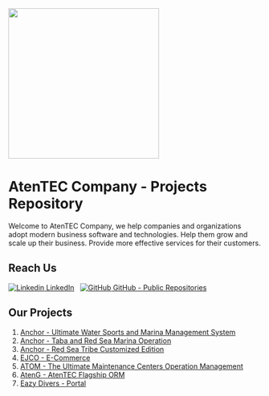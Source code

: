 <img src="https://github.com/atenteccompany/.github-private/blob/4d80ce178a8afeb2c6a69b581ee7fbf06b65c94f/profile/safe_image.jpg" width="300px">

# AtenTEC Company - Projects Repository

Welcome to AtenTEC Company, we help companies and organizations adopt modern business software and technologies. Help them grow and scale up their business. Provide more effective services for their customers.

## Reach Us

[![Linkedin](https://i.stack.imgur.com/gVE0j.png) LinkedIn](https://www.linkedin.com/company/atentec/mycompany/)
&nbsp;
[![GitHub](https://i.stack.imgur.com/tskMh.png) GitHub - Public Repositories](https://github.com/atentec)

## Our Projects
1. [Anchor - Ultimate Water Sports and Marina Management System](https://anchor.atentec.com)
2. [Anchor - Taba and Red Sea Marina Operation](https://anchor.atentec.com/anchor-mms)
3. [Anchor - Red Sea Tribe Customized Edition](https://anchor.atentec.com/anchor-ultimate)
4. [EJCO - E-Commerce](https://www.ejco.com.eg)
5. [ATOM - The Ultimate Maintenance Centers Operation Management](https://www.atentec.com)
6. [AtenG - AtenTEC Flagship ORM](https://www.atentec.com)
7. [Eazy Divers - Portal](https://www.eazydivers.com)
